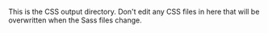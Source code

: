This is the CSS output directory. Don't edit any CSS files in here that will be overwritten when the Sass files change.